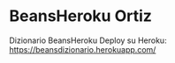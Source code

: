 # BeansHeroku Ortiz
Dizionario BeansHeroku 
Deploy su Heroku: https://beansdizionario.herokuapp.com/
